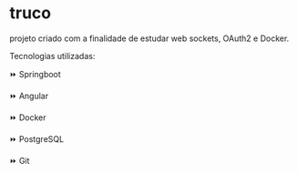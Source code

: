 # truco

 projeto criado com a finalidade de estudar web sockets, OAuth2 e Docker.

 
Tecnologias utilizadas:

⏩ Springboot

⏩ Angular

⏩ Docker

⏩ PostgreSQL

⏩ Git
